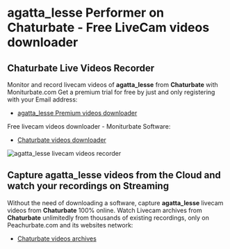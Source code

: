 # agatta_lesse Performer on Chaturbate - Free LiveCam videos downloader

## Chaturbate Live Videos Recorder

Monitor and record livecam videos of **agatta_lesse** from **Chaturbate** with Moniturbate.com
Get a premium trial for free by just and only registering with your Email address:
* [agatta_lesse Premium videos downloader](https://moniturbate.com/request-demo-licence-key.html)

Free livecam videos downloader - Moniturbate Software:
* [Chaturbate videos downloader](https://moniturbate.com/moniturbate-download-software.html)

![agatta_lesse livecam videos recorder](https://peachurnet.com/templates/moniturbate-software.png)


## Capture agatta_lesse videos from the Cloud and watch your recordings on Streaming

Without the need of downloading a software, capture **agatta_lesse** livecam videos from **Chaturbate** 100% online.
Watch Livecam archives from **Chaturbate** unlimitedly from thousands of existing recordings, only on Peachurbate.com and its websites network:
* [Chaturbate videos archives](https://peachurnet.com/)